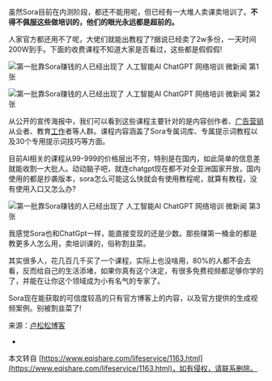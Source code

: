 虽然Sora目前在内测阶段，都还不能用呢，但已经有一大堆人卖课卖培训了。**不得不佩服这些做培训的，他们的眼光永远都是超前的。**

人家官方都还用不了呢，大佬们就能出教程了?据说已经卖了2w多份，一天时间200W到手。下面的收费课程不知道大家是否看过，这些都是假假假!

![第一批靠Sora赚钱的人已经出现了 人工智能AI ChatGPT 网络培训 微新闻 第1张](https://images.lusongsong.com/zb_users/upload/2024/02/202402203748_19.jpg "第一批靠Sora赚钱的人已经出现了 人工智能AI ChatGPT 网络培训 微新闻 第1张")

![第一批靠Sora赚钱的人已经出现了 人工智能AI ChatGPT 网络培训 微新闻 第2张](https://images.lusongsong.com/zb_users/upload/2024/02/202402205792_338.jpg "第一批靠Sora赚钱的人已经出现了 人工智能AI ChatGPT 网络培训 微新闻 第2张")

从公开的宣传海报中，我们可以看到这些课程主要针对的是内容创作者、[广告](https://lusongsong.com/tags/guanggao.html "广告")[营销](https://lusongsong.com/tags/yingxiao.html "营销")从业者、教育[工作](https://lusongsong.com/tags/gongzuo.html "工作")者等人群。课程内容涵盖了Sora专属词库、专属提示词教程以及30个专用提示词技巧等方面。

目前AI相关的课程从99-999的价格层出不穷，特别是在国内，如此简单的信息差就能收割一大批人。动动脑子吧，就连chatgpt现在都不对全亚洲国家开放，国内使用的都是抄袭版本，sora怎么可能这么快就会有使用教程呢，就算有教程，没有使用入口又怎么办?

![第一批靠Sora赚钱的人已经出现了 人工智能AI ChatGPT 网络培训 微新闻 第3张](https://images.lusongsong.com/zb_users/upload/2024/02/202402208731_990.gif "第一批靠Sora赚钱的人已经出现了 人工智能AI ChatGPT 网络培训 微新闻 第3张")

我感觉Sora也和ChatGpt一样，能直接变现的还是少数。那些赚第一桶金的都是教更多人怎么用，卖培训课的，俗称割韭菜。

其实很多人，花几百几千买了一个课程，实际上也没啥用，80%的人都不会去看，反而给自己的生活添堵，如果你真有这个决定，有很多免费视频都足够你学的了，并能在让你这个领域成为小有名气的专家了。

Sora现在能获取的可信度较高的只有官方博客上的内容，以及官方提供的生成视频案例。别被割韭菜了!

来源：[卢松松博客](https://lusongsong.com/yulu/t/17864.html "卢松松博客")

-

本文转自 [https://www.eqishare.com/lifeservice/1163.html](https://www.eqishare.com/lifeservice/1163.html)，如有侵权，请联系删除。